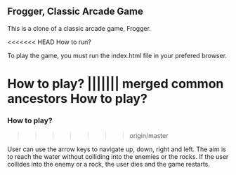 

## Frogger, Classic Arcade Game

This is a clone of a classic arcade game, Frogger. 

<<<<<<< HEAD
How to run?

To play the game, you must run the index.html file in your prefered browser.

How to play?
||||||| merged common ancestors
How to play?
=======
### How to play?
>>>>>>> origin/master

User can use the arrow keys to navigate up, down, right and left. The aim is to reach the water without colliding into the enemies or the rocks.
If the user collides into the enemy or a rock, the user dies and the game restarts. 

